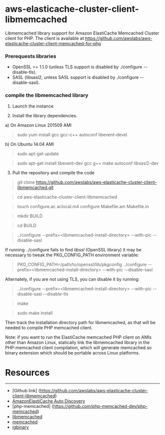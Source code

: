 # aws-elasticache-cluster-client-libmemcached

Libmemcached library support for Amazon ElastiCache Memcached Cluster client for PHP. The client is available at https://github.com/awslabs/aws-elasticache-cluster-client-memcached-for-php

### Prerequests libraries
- OpenSSL >= 1.1.0 (unless TLS support is disabled by ./configure --disable-tls).
- SASL (libsasl2, unless SASL support is disabled by ./configure --disable-sasl).

### compile the libmemcached library

1) Launch the instance

2) Install the library dependencies.

a) On Amazon Linux 201509 AMI

> sudo yum install gcc gcc-c++ autoconf libevent-devel 

b) On Ubuntu 14.04 AMI

> sudo apt-get update

> sudo apt-get install libevent-dev gcc g++ make autoconf libsasl2-dev

3) Pull the repository and compile the code

> git clone https://github.com/awslabs/aws-elasticache-cluster-client-libmemcached.git

> cd aws-elasticache-cluster-client-libmemcached

> touch configure.ac aclocal.m4 configure Makefile.am Makefile.in

> mkdir BUILD

> cd BUILD

> ../configure --prefix=\<libmemcached-install-directory\> --with-pic --disable-sasl 

If running ../configure fails to find *libssl* (OpenSSL library) it may be necessary to tweak the PKG_CONFIG_PATH environment variable:
> PKG_CONFIG_PATH=/path/to/openssl/lib/pkgconfig ../configure --prefix=\<libmemcached-install-directory\> --with-pic --disable-sasl

Alternately, if you are not using TLS, you can disable it by running:
> ../configure --prefix=\<libmemcached-install-directory\> --with-pic --disable-sasl --disable-tls

> make

> sudo make install

Then track the installation directory path for libmemcached, as that will be needed to compile PHP memcached client. 

Note: if you want to run the ElastiCache memcached PHP client on AMIs other than Amazon Linux, statically link the libmemcached library in the PHP-memcached client compilation, which will generate memcached.so binary extension which should be portable across Linux platforms. 

# Resources
---------
 * [Github link] (https://github.com/awslabs/aws-elasticache-cluster-client-libmemcached)
 * [AmazonElastiCache Auto Discovery](http://docs.amazonwebservices.com/AmazonElastiCache/latest/UserGuide/AutoDiscovery.html)
 * [php-memcached] (https://github.com/php-memcached-dev/php-memcached)
 * [libmemcached](http://libmemcached.org/libMemcached.html)
 * [memcached](http://www.danga.com/memcached/)
 * [igbinary](https://github.com/phadej/igbinary/)
